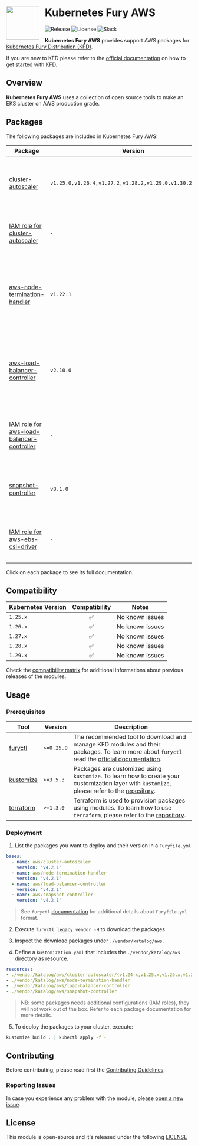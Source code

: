 <h1>
    <img src="https://github.com/sighupio/fury-distribution/blob/main/docs/assets/fury-epta-white.png?raw=true" align="left" width="90" style="margin-right: 15px"/>
    Kubernetes Fury AWS
</h1>

![Release](https://img.shields.io/badge/Latest%20Release-v4.2.1-blue)
![License](https://img.shields.io/github/license/sighupio/fury-kubernetes-aws?label=License)
![Slack](https://img.shields.io/badge/slack-@kubernetes/fury-yellow.svg?logo=slack&label=Slack)

<!-- <KFD-DOCS> -->

**Kubernetes Fury AWS** provides support AWS packages for [Kubernetes Fury Distribution (KFD)][kfd-repo].

If you are new to KFD please refer to the [official documentation][kfd-docs] on how to get started with KFD.

## Overview

**Kubernetes Fury AWS** uses a collection of open source tools to make an EKS cluster on AWS production grade.

## Packages

The following packages are included in Kubernetes Fury AWS:

| Package                                                                               | Version                         | Description                                                                                                 |
| ------------------------------------------------------------------------------------- | ------------------------------- | ----------------------------------------------------------------------------------------------------------- |
| [cluster-autoscaler](katalog/cluster-autoscaler)                                      | `v1.25.0,v1.26.4,v1.27.2,v1.28.2,v1.29.0,v1.30.2,v1.31.0` | A component that automatically adjusts the size of a Kubernetes Cluster            |
| [IAM role for cluster-autoscaler](modules/iam-for-cluster-autoscaler)                 | `-`                             | Terraform module to manage IAM role used by cluster-autoscaler                                              |
| [aws-node-termination-handler](katalog/node-termination-handler)                      | `v1.22.1`                       | Automatically manage graceful termination of pods in the event that one node is retired by AWS              |
| [aws-load-balancer-controller](katalog/load-balancer-controller)                      | `v2.10.0`                        | AWS Load Balancer Controller is a controller to help manage Elastic Load Balancers for a Kubernetes cluster |
| [IAM role for aws-load-balancer-controller](modules/iam-for-load-balancer-controller) | `-`                             | Terraform module to manage IAM role used by aws-load-balancer-controller                                    |
| [snapshot-controller](katalog/snapshot-controller)                                    | `v8.1.0`                        | Snapshot controller to enable snapshotting of the Amazon EBS driver.                                        |
| [IAM role for aws-ebs-csi-driver](modules/iam-for-ebs-csi-driver)                     | `-`                             | Terraform module to manage IAM role used by EBS CSI driver                                                  |

Click on each package to see its full documentation.

## Compatibility

| Kubernetes Version |   Compatibility    | Notes           |
| ------------------ | :----------------: | --------------- |
| `1.25.x`           | :white_check_mark: | No known issues |
| `1.26.x`           | :white_check_mark: | No known issues |
| `1.27.x`           | :white_check_mark: | No known issues |
| `1.28.x`           | :white_check_mark: | No known issues |
| `1.29.x`           | :white_check_mark: | No known issues |

Check the [compatibility matrix][compatibility-matrix] for additional informations about previous releases of the modules.

## Usage

### Prerequisites

| Tool                        | Version    | Description                                                                                                                                                    |
| --------------------------- |------------| -------------------------------------------------------------------------------------------------------------------------------------------------------------- |
| [furyctl][furyctl-repo]     | `>=0.25.0` | The recommended tool to download and manage KFD modules and their packages. To learn more about `furyctl` read the [official documentation][furyctl-repo].     |
| [kustomize][kustomize-repo] | `>=3.5.3`  | Packages are customized using `kustomize`. To learn how to create your customization layer with `kustomize`, please refer to the [repository][kustomize-repo]. |
| [terraform][terraform-repo] | `>=1.3.0`  | Terraform is used to provision packages using modules. To learn how to use `terraform`, please refer to the [repository][terraform-repo].                      |

### Deployment

1. List the packages you want to deploy and their version in a `Furyfile.yml`

```yaml
bases:
  - name: aws/cluster-autoscaler
    version: "v4.2.1"
  - name: aws/node-termination-handler
    version: "v4.2.1"
  - name: aws/load-balancer-controller
    version: "v4.2.1"
  - name: aws/snapshot-controller
    version: "v4.2.1" 
```

> See `furyctl` [documentation][furyctl-repo] for additional details about `Furyfile.yml` format.

2. Execute `furyctl legacy vendor -H` to download the packages

3. Inspect the download packages under `./vendor/katalog/aws`.

4. Define a `kustomization.yaml` that includes the `./vendor/katalog/aws` directory as resource.

```yaml
resources:
- ./vendor/katalog/aws/cluster-autoscaler/{v1.24.x,v1.25.x,v1.26.x,v1.27.x}
- ./vendor/katalog/aws/node-termination-handler
- ./vendor/katalog/aws/load-balancer-controller
- ./vendor/katalog/aws/snapshot-controller
```

> NB: some packages needs additional configurations (IAM roles), they will not work out of the box. Refer to each package documentation for more details.

5. To deploy the packages to your cluster, execute:

```bash
kustomize build . | kubectl apply -f -
```

<!-- Links -->

[kfd-repo]: https://github.com/sighupio/fury-distribution
[furyctl-repo]: https://github.com/sighupio/furyctl
[kustomize-repo]: https://github.com/kubernetes-sigs/kustomize
[terraform-repo]: https://github.com/hashicorp/terraform
[kfd-docs]: https://docs.kubernetesfury.com/docs/distribution/
[compatibility-matrix]: https://github.com/sighupio/fury-kubernetes-aws/blob/master/docs/COMPATIBILITY_MATRIX.md

<!-- </KFD-DOCS> -->

<!-- <FOOTER> -->

## Contributing

Before contributing, please read first the [Contributing Guidelines](docs/CONTRIBUTING.md).

### Reporting Issues

In case you experience any problem with the module, please [open a new issue](https://github.com/sighupio/fury-kubernetes-aws/issues/new/choose).

## License

This module is open-source and it's released under the following [LICENSE](LICENSE)

<!-- </FOOTER> -->
